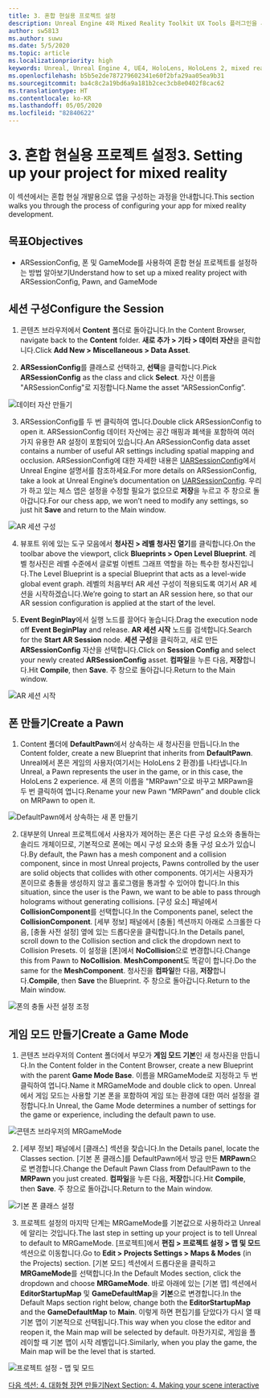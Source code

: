 ```yaml
---
title: 3. 혼합 현실용 프로젝트 설정
description: Unreal Engine 4와 Mixed Reality Toolkit UX Tools 플러그인을 사용하여 간단한 체스 앱을 만드는 자습서의 3부
author: sw5813
ms.author: suwu
ms.date: 5/5/2020
ms.topic: article
ms.localizationpriority: high
keywords: Unreal, Unreal Engine 4, UE4, HoloLens, HoloLens 2, mixed reality, 자습서, 시작, mrtk, uxt, UX Tools, 설명서
ms.openlocfilehash: b5b5e2de787279602341e60f2bfa29aa05ea9b31
ms.sourcegitcommit: ba4c8c2a19bd6a9a181b2cec3cb8e0402f8cac62
ms.translationtype: HT
ms.contentlocale: ko-KR
ms.lasthandoff: 05/05/2020
ms.locfileid: "82840622"
---
```

# <a name="3-setting-up-your-project-for-mixed-reality"></a><span data-ttu-id="ce26a-104">3. 혼합 현실용 프로젝트 설정</span><span class="sxs-lookup"><span data-stu-id="ce26a-104">3. Setting up your project for mixed reality</span></span>

<span data-ttu-id="ce26a-105">이 섹션에서는 혼합 현실 개발용으로 앱을 구성하는 과정을 안내합니다.</span><span class="sxs-lookup"><span data-stu-id="ce26a-105">This section walks you through the process of configuring your app for mixed reality development.</span></span> 

## <a name="objectives"></a><span data-ttu-id="ce26a-106">목표</span><span class="sxs-lookup"><span data-stu-id="ce26a-106">Objectives</span></span>

* <span data-ttu-id="ce26a-107">ARSessionConfig, 폰 및 GameMode를 사용하여 혼합 현실 프로젝트를 설정하는 방법 알아보기</span><span class="sxs-lookup"><span data-stu-id="ce26a-107">Understand how to set up a mixed reality project with ARSessionConfig, Pawn, and GameMode</span></span>

## <a name="configure-the-session"></a><span data-ttu-id="ce26a-108">세션 구성</span><span class="sxs-lookup"><span data-stu-id="ce26a-108">Configure the Session</span></span>

1. <span data-ttu-id="ce26a-109">콘텐츠 브라우저에서 **Content** 폴더로 돌아갑니다.</span><span class="sxs-lookup"><span data-stu-id="ce26a-109">In the Content Browser, navigate back to the **Content** folder.</span></span> <span data-ttu-id="ce26a-110">**새로 추가 > 기타 > 데이터 자산**을 클릭합니다.</span><span class="sxs-lookup"><span data-stu-id="ce26a-110">Click **Add New > Miscellaneous > Data Asset**.</span></span> 

2. <span data-ttu-id="ce26a-111">**ARSessionConfig**를 클래스로 선택하고, **선택**을 클릭합니다.</span><span class="sxs-lookup"><span data-stu-id="ce26a-111">Pick **ARSessionConfig** as the class and click **Select**.</span></span> <span data-ttu-id="ce26a-112">자산 이름을 "ARSessionConfig"로 지정합니다.</span><span class="sxs-lookup"><span data-stu-id="ce26a-112">Name the asset “ARSessionConfig”.</span></span>

![데이터 자산 만들기](images/unreal-uxt/3-createasset.PNG)

3. <span data-ttu-id="ce26a-114">ARSessionConfig를 두 번 클릭하여 엽니다.</span><span class="sxs-lookup"><span data-stu-id="ce26a-114">Double click ARSessionConfig to open it.</span></span> <span data-ttu-id="ce26a-115">ARSessionConfig 데이터 자산에는 공간 매핑과 폐색을 포함하여 여러 가지 유용한 AR 설정이 포함되어 있습니다.</span><span class="sxs-lookup"><span data-stu-id="ce26a-115">An ARSessionConfig data asset contains a number of useful AR settings including spatial mapping and occlusion.</span></span> <span data-ttu-id="ce26a-116">ARSessionConfig에 대한 자세한 내용은 [UARSessionConfig](https://docs.unrealengine.com/en-US/API/Runtime/AugmentedReality/UARSessionConfig/index.html)에서 Unreal Engine 설명서를 참조하세요.</span><span class="sxs-lookup"><span data-stu-id="ce26a-116">For more details on ARSessionConfig, take a look at Unreal Engine’s documentation on [UARSessionConfig](https://docs.unrealengine.com/en-US/API/Runtime/AugmentedReality/UARSessionConfig/index.html).</span></span> <span data-ttu-id="ce26a-117">우리가 하고 있는 체스 앱은 설정을 수정할 필요가 없으므로 **저장**을 누르고 주 창으로 돌아갑니다.</span><span class="sxs-lookup"><span data-stu-id="ce26a-117">For our chess app, we won’t need to modify any settings, so just hit **Save** and return to the Main window.</span></span> 

![AR 세션 구성](images/unreal-uxt/3-arsessionconfig.PNG)

4. <span data-ttu-id="ce26a-119">뷰포트 위에 있는 도구 모음에서 **청사진 > 레벨 청사진 열기**를 클릭합니다.</span><span class="sxs-lookup"><span data-stu-id="ce26a-119">On the toolbar above the viewport, click **Blueprints > Open Level Blueprint**.</span></span> <span data-ttu-id="ce26a-120">레벨 청사진은 레벨 수준에서 글로벌 이벤트 그래프 역할을 하는 특수한 청사진입니다.</span><span class="sxs-lookup"><span data-stu-id="ce26a-120">The Level Blueprint is a special Blueprint that acts as a level-wide global event graph.</span></span> <span data-ttu-id="ce26a-121">레벨의 처음부터 AR 세션 구성이 적용되도록 여기서 AR 세션을 시작하겠습니다.</span><span class="sxs-lookup"><span data-stu-id="ce26a-121">We’re going to start an AR session here, so that our AR session configuration is applied at the start of the level.</span></span>  

5. <span data-ttu-id="ce26a-122">**Event BeginPlay**에서 실행 노드를 끌어다 놓습니다.</span><span class="sxs-lookup"><span data-stu-id="ce26a-122">Drag the execution node off **Event BeginPlay** and release.</span></span> <span data-ttu-id="ce26a-123">**AR 세션 시작** 노드를 검색합니다.</span><span class="sxs-lookup"><span data-stu-id="ce26a-123">Search for the **Start AR Session** node.</span></span> <span data-ttu-id="ce26a-124">**세션 구성**을 클릭하고, 새로 만든 **ARSessionConfig** 자산을 선택합니다.</span><span class="sxs-lookup"><span data-stu-id="ce26a-124">Click on **Session Config** and select your newly created **ARSessionConfig** asset.</span></span> <span data-ttu-id="ce26a-125">**컴파일**을 누른 다음, **저장**합니다.</span><span class="sxs-lookup"><span data-stu-id="ce26a-125">Hit **Compile**, then **Save**.</span></span> <span data-ttu-id="ce26a-126">주 창으로 돌아갑니다.</span><span class="sxs-lookup"><span data-stu-id="ce26a-126">Return to the Main window.</span></span>

![AR 세션 시작](images/unreal-uxt/3-startarsession.PNG)

## <a name="create-a-pawn"></a><span data-ttu-id="ce26a-128">폰 만들기</span><span class="sxs-lookup"><span data-stu-id="ce26a-128">Create a Pawn</span></span>

1.  <span data-ttu-id="ce26a-129">Content 폴더에 **DefaultPawn**에서 상속하는 새 청사진을 만듭니다.</span><span class="sxs-lookup"><span data-stu-id="ce26a-129">In the Content folder, create a new Blueprint that inherits from **DefaultPawn**.</span></span> <span data-ttu-id="ce26a-130">Unreal에서 폰은 게임의 사용자(여기서는 HoloLens 2 환경)를 나타냅니다.</span><span class="sxs-lookup"><span data-stu-id="ce26a-130">In Unreal, a Pawn represents the user in the game, or in this case, the HoloLens 2 experience.</span></span> <span data-ttu-id="ce26a-131">새 폰의 이름을 "MRPawn"으로 바꾸고 MRPawn을 두 번 클릭하여 엽니다.</span><span class="sxs-lookup"><span data-stu-id="ce26a-131">Rename your new Pawn “MRPawn” and double click on MRPawn to open it.</span></span> 

![DefaultPawn에서 상속하는 새 폰 만들기](images/unreal-uxt/3-defaultpawn.PNG)

2.  <span data-ttu-id="ce26a-133">대부분의 Unreal 프로젝트에서 사용자가 제어하는 폰은 다른 구성 요소와 충돌하는 솔리드 개체이므로, 기본적으로 폰에는 메시 구성 요소와 충돌 구성 요소가 있습니다.</span><span class="sxs-lookup"><span data-stu-id="ce26a-133">By default, the Pawn has a mesh component and a collision component, since in most Unreal projects, Pawns controlled by the user are solid objects that collides with other components.</span></span> <span data-ttu-id="ce26a-134">여기서는 사용자가 폰이므로 충돌을 생성하지 않고 홀로그램을 통과할 수 있어야 합니다.</span><span class="sxs-lookup"><span data-stu-id="ce26a-134">In this situation, since the user is the Pawn, we want to be able to pass through holograms without generating collisions.</span></span> <span data-ttu-id="ce26a-135">[구성 요소] 패널에서 **CollisionComponent**를 선택합니다.</span><span class="sxs-lookup"><span data-stu-id="ce26a-135">In the Components panel, select the **CollisionComponent**.</span></span> <span data-ttu-id="ce26a-136">[세부 정보] 패널에서 [충돌] 섹션까지 아래로 스크롤한 다음, [충돌 사전 설정] 옆에 있는 드롭다운을 클릭합니다.</span><span class="sxs-lookup"><span data-stu-id="ce26a-136">In the Details panel, scroll down to the Collision section and click the dropdown next to Collision Presets.</span></span> <span data-ttu-id="ce26a-137">이 설정을 [폰]에서 **NoCollision**으로 변경합니다.</span><span class="sxs-lookup"><span data-stu-id="ce26a-137">Change this from Pawn to **NoCollision**.</span></span> <span data-ttu-id="ce26a-138">**MeshComponent**도 똑같이 합니다.</span><span class="sxs-lookup"><span data-stu-id="ce26a-138">Do the same for the **MeshComponent**.</span></span> <span data-ttu-id="ce26a-139">청사진을 **컴파일**한 다음, **저장**합니다.</span><span class="sxs-lookup"><span data-stu-id="ce26a-139">**Compile**, then **Save** the Blueprint.</span></span> <span data-ttu-id="ce26a-140">주 창으로 돌아갑니다.</span><span class="sxs-lookup"><span data-stu-id="ce26a-140">Return to the Main window.</span></span> 

![폰의 충돌 사전 설정 조정](images/unreal-uxt/3-nocollision.PNG)

## <a name="create-a-game-mode"></a><span data-ttu-id="ce26a-142">게임 모드 만들기</span><span class="sxs-lookup"><span data-stu-id="ce26a-142">Create a Game Mode</span></span>

1.  <span data-ttu-id="ce26a-143">콘텐츠 브라우저의 Content 폴더에서 부모가 **게임 모드 기본**인 새 청사진을 만듭니다.</span><span class="sxs-lookup"><span data-stu-id="ce26a-143">In the Content folder in the Content Browser, create a new Blueprint with the parent **Game Mode Base**.</span></span> <span data-ttu-id="ce26a-144">이름을 MRGameMode로 지정하고 두 번 클릭하여 엽니다.</span><span class="sxs-lookup"><span data-stu-id="ce26a-144">Name it MRGameMode and double click to open.</span></span> <span data-ttu-id="ce26a-145">Unreal에서 게임 모드는 사용할 기본 폰을 포함하여 게임 또는 환경에 대한 여러 설정을 결정합니다.</span><span class="sxs-lookup"><span data-stu-id="ce26a-145">In Unreal, the Game Mode determines a number of settings for the game or experience, including the default pawn to use.</span></span> 

![콘텐츠 브라우저의 MRGameMode](images/unreal-uxt/3-gamemode.PNG)

2.  <span data-ttu-id="ce26a-147">[세부 정보] 패널에서 [클래스] 섹션을 찾습니다.</span><span class="sxs-lookup"><span data-stu-id="ce26a-147">In the Details panel, locate the Classes section.</span></span> <span data-ttu-id="ce26a-148">[기본 폰 클래스]를 DefaultPawn에서 방금 만든 **MRPawn**으로 변경합니다.</span><span class="sxs-lookup"><span data-stu-id="ce26a-148">Change the Default Pawn Class from DefaultPawn to the **MRPawn** you just created.</span></span> <span data-ttu-id="ce26a-149">**컴파일**을 누른 다음, **저장**합니다.</span><span class="sxs-lookup"><span data-stu-id="ce26a-149">Hit **Compile**, then **Save**.</span></span> <span data-ttu-id="ce26a-150">주 창으로 돌아갑니다.</span><span class="sxs-lookup"><span data-stu-id="ce26a-150">Return to the Main window.</span></span> 

![기본 폰 클래스 설정](images/unreal-uxt/3-setpawn.PNG)

3.  <span data-ttu-id="ce26a-152">프로젝트 설정의 마지막 단계는 MRGameMode를 기본값으로 사용하라고 Unreal에 알리는 것입니다.</span><span class="sxs-lookup"><span data-stu-id="ce26a-152">The last step in setting up your project is to tell Unreal to default to MRGameMode.</span></span> <span data-ttu-id="ce26a-153">[프로젝트]에서 **편집 > 프로젝트 설정 > 맵 및 모드** 섹션으로 이동합니다.</span><span class="sxs-lookup"><span data-stu-id="ce26a-153">Go to **Edit > Projects Settings > Maps & Modes** (in the Projects) section.</span></span> <span data-ttu-id="ce26a-154">[기본 모드] 섹션에서 드롭다운을 클릭하고 **MRGameMode**를 선택합니다.</span><span class="sxs-lookup"><span data-stu-id="ce26a-154">In the Default Modes section, click the dropdown and choose **MRGameMode**.</span></span> <span data-ttu-id="ce26a-155">바로 아래에 있는 [기본 맵] 섹션에서 **EditorStartupMap** 및 **GameDefaultMap**을 **기본**으로 변경합니다.</span><span class="sxs-lookup"><span data-stu-id="ce26a-155">In the Default Maps section right below, change both the **EditorStartupMap** and the **GameDefaultMap** to **Main**.</span></span> <span data-ttu-id="ce26a-156">이렇게 하면 편집기를 닫았다가 다시 열 때 기본 맵이 기본적으로 선택됩니다.</span><span class="sxs-lookup"><span data-stu-id="ce26a-156">This way when you close the editor and reopen it, the Main map will be selected by default.</span></span> <span data-ttu-id="ce26a-157">마찬가지로, 게임을 플레이할 때 기본 맵이 시작 레벨입니다.</span><span class="sxs-lookup"><span data-stu-id="ce26a-157">Similarly, when you play the game, the Main map will be the level that is started.</span></span> 

![프로젝트 설정 - 맵 및 모드](images/unreal-uxt/3-mapsandmodes.PNG)

[<span data-ttu-id="ce26a-159">다음 섹션: 4. 대화형 장면 만들기</span><span class="sxs-lookup"><span data-stu-id="ce26a-159">Next Section: 4. Making your scene interactive</span></span>](unreal-uxt-ch4.md)